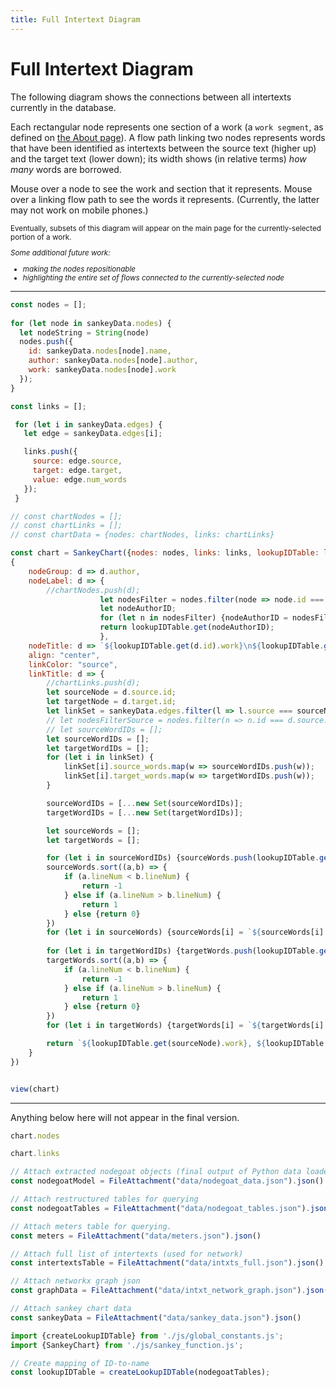 ```yaml
---
title: Full Intertext Diagram
---
```


# Full Intertext Diagram

The following diagram shows the connections between all intertexts currently in the database.

Each rectangular node represents one section of a work (a `work segment`, as defined on <a href="./about#database-design">the About page</a>). A flow path linking two nodes represents words that have been identified as intertexts between the source text (higher up) and the target text (lower down); its width shows (in relative terms) *how many* words are borrowed.

Mouse over a node to see the work and section that it represents. Mouse over a linking flow path to see the words it represents. (Currently, the latter may not work on mobile phones.)

<div style="font-size:smaller;">

Eventually, subsets of this diagram will appear on the main page for the currently-selected portion of a work.

*Some additional future work:*
- *making the nodes repositionable*
- *highlighting the entire set of flows connected to the currently-selected node*

</div>
<hr>

```js
const nodes = [];
  
for (let node in sankeyData.nodes) {
  let nodeString = String(node)
  nodes.push({
    id: sankeyData.nodes[node].name,
    author: sankeyData.nodes[node].author,
    work: sankeyData.nodes[node].work
  });
}
```

```js
const links = [];

 for (let i in sankeyData.edges) {
   let edge = sankeyData.edges[i];

   links.push({
     source: edge.source,
     target: edge.target,
     value: edge.num_words
   });
 }
```

```js
// const chartNodes = [];
// const chartLinks = [];
// const chartData = {nodes: chartNodes, links: chartLinks}

const chart = SankeyChart({nodes: nodes, links: links, lookupIDTable: lookupIDTable},
{
    nodeGroup: d => d.author,
    nodeLabel: d => {
        //chartNodes.push(d);
                    let nodesFilter = nodes.filter(node => node.id === d.id);
                    let nodeAuthorID;
                    for (let n in nodesFilter) {nodeAuthorID = nodesFilter[n].author}
                    return lookupIDTable.get(nodeAuthorID);
                    },
    nodeTitle: d => `${lookupIDTable.get(d.id).work}\n${lookupIDTable.get(d.id).section}`,
    align: "center",
    linkColor: "source",
    linkTitle: d => {
        //chartLinks.push(d);
        let sourceNode = d.source.id;
        let targetNode = d.target.id;
        let linkSet = sankeyData.edges.filter(l => l.source === sourceNode && l.target === targetNode);
        // let nodesFilterSource = nodes.filter(n => n.id === d.source.id);
        // let sourceWordIDs = [];
        let sourceWordIDs = [];
        let targetWordIDs = [];
        for (let i in linkSet) {
            linkSet[i].source_words.map(w => sourceWordIDs.push(w));
            linkSet[i].target_words.map(w => targetWordIDs.push(w));
        }

        sourceWordIDs = [...new Set(sourceWordIDs)];
        targetWordIDs = [...new Set(targetWordIDs)];

        let sourceWords = [];
        let targetWords = [];

        for (let i in sourceWordIDs) {sourceWords.push(lookupIDTable.get(sourceWordIDs[i]));}
        sourceWords.sort((a,b) => {
            if (a.lineNum < b.lineNum) {
                return -1
            } else if (a.lineNum > b.lineNum) {
                return 1
            } else {return 0}
        })
        for (let i in sourceWords) {sourceWords[i] = `${sourceWords[i].word} (line ${sourceWords[i].lineNum})`}
        
        for (let i in targetWordIDs) {targetWords.push(lookupIDTable.get(targetWordIDs[i]));}
        targetWords.sort((a,b) => {
            if (a.lineNum < b.lineNum) {
                return -1
            } else if (a.lineNum > b.lineNum) {
                return 1
            } else {return 0}
        })
        for (let i in targetWords) {targetWords[i] = `${targetWords[i].word} (line ${targetWords[i].lineNum})`}

        return `${lookupIDTable.get(sourceNode).work}, ${lookupIDTable.get(sourceNode).section}: ${sourceWords.join(', ')}\n${lookupIDTable.get(targetNode).work}, ${lookupIDTable.get(targetNode).section}: ${targetWords.join(', ')}`;
    }
})


view(chart)
```

<hr>

Anything below here will not appear in the final version.

```js
chart.nodes
```
```js
chart.links
```

<!-- LOAD DATA, ETC. BELOW THIS LINE -->

<!-- Load data -->

```js
// Attach extracted nodegoat objects (final output of Python data loader)
const nodegoatModel = FileAttachment("data/nodegoat_data.json").json()
```
```js
// Attach restructured tables for querying
const nodegoatTables = FileAttachment("data/nodegoat_tables.json").json()
```
```js
// Attach meters table for querying.
const meters = FileAttachment("data/meters.json").json()
```
```js
// Attach full list of intertexts (used for network)
const intertextsTable = FileAttachment("data/intxts_full.json").json()
```
```js
// Attach networkx graph json
const graphData = FileAttachment("data/intxt_network_graph.json").json()
```
```js
// Attach sankey chart data
const sankeyData = FileAttachment("data/sankey_data.json").json()
```
<!-- End load data -->


<!-- Import modules and constants -->

```js
import {createLookupIDTable} from './js/global_constants.js';
import {SankeyChart} from './js/sankey_function.js';
```

```js
// Create mapping of ID-to-name
const lookupIDTable = createLookupIDTable(nodegoatTables);
```

<!-- End import modules and constants -->
